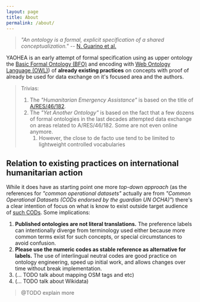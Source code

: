 ```yaml
---
layout: page
title: About
permalink: /about/
---
```


> _"An ontology is a formal, explicit specification of a shared conceptualization."_
> -- [N. Guarino et al.](https://iaoa.org/isc2012/docs/Guarino2009_What_is_an_Ontology.pdf)

YAOHEA is an early attempt of formal specification using as upper ontology the
[Basic Formal Ontology (BFO)](https://basic-formal-ontology.org/)
and encoding with [Web Ontology Language (OWL)](https://en.wikipedia.org/wiki/Web_Ontology_Language))
of **already existing practices**
on concepts with proof of already be used for data exchange on it's focused area and the authors.

> Trivias:
> 1. The _"Humanitarian Emergency Assistance"_ is based on the title of [A/RES/46/182](https://undocs.org/Home/Mobile?FinalSymbol=A/RES/46/182).
> 2. The _"Yet Another Ontology"_ is based on the fact that a few dozens of formal ontologies in the last decades attempted data exchange on areas related to A/RES/46/182. Some are not even online anymore.
>     1. However, the close to de facto use tend to be limited to lightweight controlled vocabularies

## Relation to existing practices on international humanitarian action

While it does have as starting point one more _top-down approach_
(as the references for _"common operational datasets"_ actually are from _"Common Operational Datasets (CODs endorsed by the guardian UN OCHA)"_)
there's a clear intention of focus on what is know to exist outside target audience of [such CODs](https://cod.unocha.org/). Some implications:

1. **Published ontologies are not literal translations.** The preference labels can intentionally diverge from terminology used either because more common terms exist for such concepts, or special circumstances to avoid confusion.
2. **Please use the numeric codes as stable reference as alternative for labels.** The use of interlingual neutral codes are good practice on ontology engineering, speed up initial work, and allows changes over time without break implementation.
3. (... TODO talk about mapping OSM tags and etc)
4. (... TODO talk about Wikidata)

> @TODO explain more

<!--

This is the base Jekyll theme. You can find out more info about customizing your Jekyll theme, as well as basic Jekyll usage documentation at [jekyllrb.com](https://jekyllrb.com/)

You can find the source code for Minima at GitHub:
[jekyll][jekyll-organization] /
[minima](https://github.com/jekyll/minima)

You can find the source code for Jekyll at GitHub:
[jekyll][jekyll-organization] /
[jekyll](https://github.com/jekyll/jekyll)


[jekyll-organization]: https://github.com/jekyll

-->